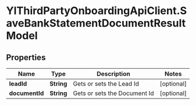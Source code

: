 # YlThirdPartyOnboardingApiClient.SaveBankStatementDocumentResultModel

## Properties

Name | Type | Description | Notes
------------ | ------------- | ------------- | -------------
**leadId** | **String** | Gets or sets the Lead Id | [optional] 
**documentId** | **String** | Gets or sets the Document Id | [optional] 


